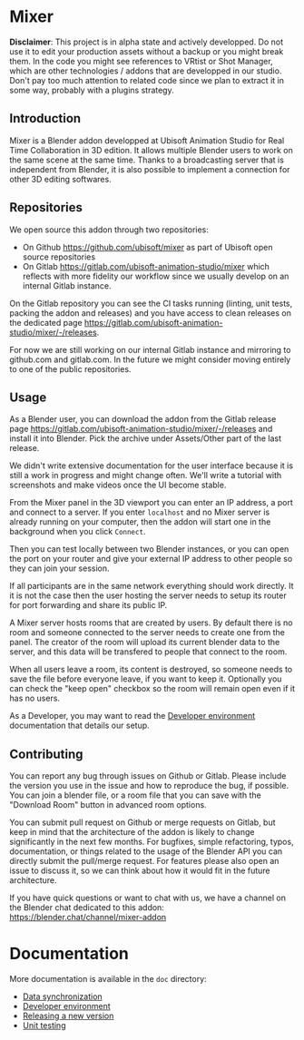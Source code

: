 # Mixer

**Disclaimer**: This project is in alpha state and actively developped. Do not use it to edit your production assets without a backup or you might break them. In the code you might see references to VRtist or Shot Manager, which are other technologies / addons that are developped in our studio. Don't pay too much attention to related code since we plan to extract it in some way, probably with a plugins strategy.

## Introduction

Mixer is a Blender addon developped at Ubisoft Animation Studio for Real Time Collaboration in 3D edition. It allows multiple Blender users to work on the same scene at the same time. Thanks to a broadcasting server that is independent from Blender, it is also possible to implement a connection for other 3D editing softwares.

## Repositories

We open source this addon through two repositories:
- On Github https://github.com/ubisoft/mixer as part of Ubisoft open source repositories
- On Gitlab https://gitlab.com/ubisoft-animation-studio/mixer which reflects with more fidelity our workflow since we usually develop on an internal Gitlab instance.

On the Gitlab repository you can see the CI tasks running (linting, unit tests, packing the addon and releases) and you have access to clean releases on the dedicated page https://gitlab.com/ubisoft-animation-studio/mixer/-/releases.

For now we are still working on our internal Gitlab instance and mirroring to github.com and gitlab.com. In the future we might consider moving entirely to one of the public repositories.

## Usage

As a Blender user, you can download the addon from the Gitlab release page https://gitlab.com/ubisoft-animation-studio/mixer/-/releases and install it into Blender. Pick the archive under Assets/Other part of the last release.

We didn't write extensive documentation for the user interface because it is still a work in progress and might change often. We'll write a tutorial with screenshots and make videos once the UI become stable.

From the Mixer panel in the 3D viewport you can enter an IP address, a port and connect to a server. If you enter `localhost` and no Mixer server is already running on your computer, then the addon will start one in the background when you click `Connect`.

Then you can test locally between two Blender instances, or you can open the port on your router and give your external IP address to other people so they can join your session.

If all participants are in the same network everything should work directly. It it is not the case then the user hosting the server needs to setup its router for port forwarding and share its public IP.

A Mixer server hosts rooms that are created by users. By default there is no room and someone connected to the server needs to create one from the panel. The creator of the room will upload its current blender data to the server, and this data will be transfered to people that connect to the room.

When all users leave a room, its content is destroyed, so someone needs to save the file before everyone leave, if you want to keep it. Optionally you can check the "keep open" checkbox so the room will remain open even if it has no users.

As a Developer, you may want to read the [Developer environment](doc/development.md) documentation that details our setup.

## Contributing

You can report any bug through issues on Github or Gitlab. Please include the version you use in the issue and how to reproduce the bug, if possible. You can join a blender file, or a room file that you can save with the "Download Room" button in advanced room options.

You can submit pull request on Github or merge requests on Gitlab, but keep in mind that the architecture of the addon is likely to change significantly in the next few months. For bugfixes, simple refactoring, typos, documentation, or things related to the usage of the Blender API you can directly submit the pull/merge request. For features please also open an issue to discuss it, so we can think about how it would fit in the future architecture.

If you have quick questions or want to chat with us, we have a channel on the Blender chat dedicated to this addon: https://blender.chat/channel/mixer-addon

# Documentation

More documentation is available in the `doc` directory:

- [Data synchronization](doc/synchronization.md)
- [Developer environment](doc/development.md)
- [Releasing a new version](doc/release.md)
- [Unit testing](doc/unittest.md)
